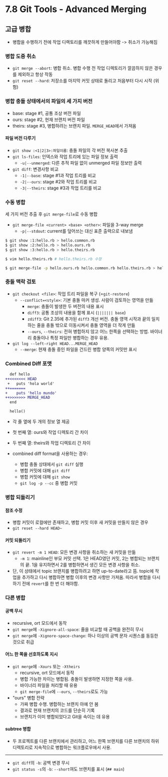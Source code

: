 # 7.8 Git Tools - Advanced Merging

## 고급 병합

- 병합을 수행하기 전에 작업 디랙토리를 깨끗하게 만들어야함 -> 취소가 가능해짐

### 병합 도중 취소

- `git merge --abort`: 병합 취소. 병합 수행 전 작업 디렉토리가 깔끔하지 않은 경우를 제외하고 항상 작동
- `git reset --hard`: 저장소를 마지막 커밋 상태로 돌리고 처음부터 다시 시작 (위험)

### 병합 충돌 상태에서의 파일의 세 가지 버전

- base: stage #1, 공통 조상 버전 파일
- ours: stage #2, 현재 브랜치 버전 파일
- theirs: stage #3, 병합하려는 브랜치 파일. `MERGE_HEAD`에서 가져옴

#### 파일 버전 다루기

- `git show :<1|2|3>:파일이름`: 충돌 파일의 각 버전 복사본 추출
- `git ls-files`: 인덱스와 작업 트리에 있는 파일 정보 출력
  - `-u|--unmerged`: 다른 추적 파일 없이 unmerged 파일 정보만 출력
- `git diff`: 변경사항 비교
  - `-1|--base`: stage #1과 작업 트리를 비교
  - `-2|--ours`: stage #2와 작업 트리를 비교
  - `-3|--theirs`: stage #3과 작업 트리를 비교

### 수동 병합

세 가지 버전 추출 후 `git merge-file`로 수동 병합

- `git merge-file <current> <base> <other>`: 파일을 3-way merge
  - `-p|--stdout`: current를 덮어쓰는 대신 표준 출력으로 내보냄

```bash
$ git show :1:hello.rb > hello.common.rb
$ git show :2:hello.rb > hello.ours.rb
$ git show :3:hello.rb > hello.theirs.rb

$ vim hello.theirs.rb # hello.theirs.rb 수정

$ git merge-file -p hello.ours.rb hello.common.rb hello.theirs.rb > hello.rb
```

### 충돌 맥락 검토

- `git checkout <file>`: 작업 트리 파일을 복구 (=`git-restore`)
  - `--conflict=<style>`: 기본 충돌 마커 생성. 사람이 검토하는 영역을 만듦
    - `merge`: 충돌이 발생한 두 버전의 내용 표시
    - `diff3`: 공통 조상의 내용을 함께 표시 (`||||||| base`)
    - `zdiff3`: Git 2.35에 추가된 `diff3` 개선 버전. 충돌 영역 시작과 끝의 일치하는 줄을 충돌 밖으로 이동시켜서 충돌 영역을 더 작게 만듦
    - `--ours`, `--theirs`: 전혀 병합하지 않고 어느 한쪽을 선택하는 방법. 바이너리 충돌이나 특정 파일만 병합하는 경우 유용.
- `git log --left-right HEAD...MERGE_HEAD`
  - `--merge`: 현재 충돌 중인 파일을 건드린 병합 양쪽의 커밋만 표시

### Combined Diff 포맷

```diff
  def hello
++<<<<<<< HEAD
 +   puts 'hola world'
++=======
+    puts 'hello mundo'
++>>>>>>> MERGE_HEAD
  end

  hello()
```

- 각 줄 옆에 두 개의 정보 열 제공
- 첫 번째 열: ours와 작업 디렉토리 간 차이
- 두 번째 열: theirs와 작업 디렉토리 간 차이

- combined diff format을 사용하는 경우:
  - 병합 충돌 상태에서 `git diff` 실행
  - 병합 커밋에 대해 `git diff`
  - 병합 커밋에 대해 `git show`
  - `git log -p --cc` 중 병합 커밋

### 병합 되돌리기

#### 참조 수정

- 병합 커밋이 로컬에만 존재하고, 병합 커밋 이후 새 커밋을 만들지 않은 경우
- `git reset --hard HEAD~`

#### 커밋 되돌리기

- `git revert -m 1 HEAD`: 모든 변경 사항을 취소하는 새 커밋을 만듦
  - `-m 1`: mainline인 부모 커밋 선택. 1은 HEAD였던 커밋, 2는 병합되는 브랜치의 끝. 1을 유지하면서 2를 병합하면서 생긴 모든 변경 사항을 취소.
- 단, 이 상태에서 topic 브랜치를 병합하려고 하면 up-to-date라고 뜸. topic에 작업을 추가하고 다시 병합하면 병합 이후의 변경 사항만 가져옴. 따라서 병합을 다시 하기 전에 `revert`를 한 번 더 해야함.

### 다른 병합

#### 공백 무시

- recursive, ort 모드에서 동작
- `git merge`에 `-Xignore-all-space`: 줄을 비교할 때 공백을 완전히 무시
- `git merge`에 `-Xignore-space-change`: 하나 이상의 공백 문자 시퀀스를 동등한 것으로 취급

#### 어느 한 쪽을 선호하도록 지시

- `git merge`에 `-Xours` 또는 `-Xtheirs`
  - recursive, ort 모드에서 동작
  - 병합 가능한 차이는 병합됨. 충돌이 발생하면 지정한 쪽을 사용.
  - 바이너리 파일을 처리할 때 유용
  - `git merge-file`에 `--ours`, `--theirs`로도 가능
- "ours" 병합 전략
  - 가짜 병합 수행. 병합하는 브랜치 아예 안 봄
  - 결과로 현재 브랜치의 코드를 단순히 기록
  - 브랜치가 이미 병합되었다고 Git을 속이는 데 유용

#### subtree 병합

- 두 프로젝트를 다른 브랜치에서 관리하고, 어느 한쪽 브랜치를 다른 브랜치의 하위 디렉토리로 지속적으로 병합하는 워크플로우에서 사용.

---

- `git diff`의 `-b`: 공백 변경 무시
- `git status -s`의 `-b`: `--short`여도 브랜치를 표시 (`## main`)
